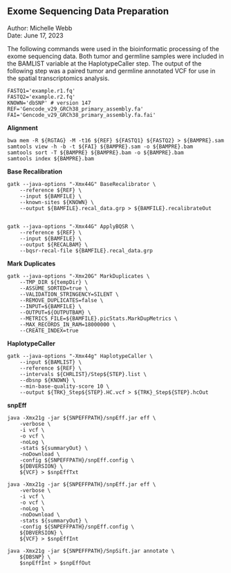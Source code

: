 ## Exome Sequencing Data Preparation
Author: Michelle Webb        
Date: June 17, 2023 

The following commands were used in the bioinformatic processing of the exome sequencing data. Both tumor and germline samples were included in the BAMLIST variable at the HaplotypeCaller step. The output of the following step was a paired tumor and germline annotated VCF for use in the spatial transcriptomics analysis.

```
FASTQ1='example.r1.fq' 
FASTQ2='example.r2.fq' 
KNOWN='dbSNP' # version 147 
REF='Gencode_v29_GRCh38_primary_assembly.fa'
FAI='Gencode_v29_GRCh38_primary_assembly.fa.fai' 
```

**Alignment** 

```
bwa mem -R ${RGTAG} -M -t16 ${REF} ${FASTQ1} ${FASTQ2} > ${BAMPRE}.sam
samtools view -h -b -t ${FAI} ${BAMPRE}.sam -o ${BAMPRE}.bam 
samtools sort -T ${BAMPRE} ${BAMPRE}.bam -o ${BAMPRE}.bam 
samtools index ${BAMPRE}.bam 
```

**Base Recalibration** 

```
gatk --java-options "-Xmx44G" BaseRecalibrator \ 
    --reference ${REF} \ 
    --input ${BAMFILE} \ 
    --known-sites ${KNOWN} \ 
    --output ${BAMFILE}.recal_data.grp > ${BAMFILE}.recalibrateOut 


gatk --java-options "-Xmx44G" ApplyBQSR \ 
    --reference ${REF} \ 
    --input ${BAMFILE} \ 
    --output ${RECALBAM} \ 
    --bqsr-recal-file ${BAMFILE}.recal_data.grp 
```

**Mark Duplicates** 

```
gatk --java-options "-Xmx20G" MarkDuplicates \ 
    --TMP_DIR ${tempDir} \ 
    --ASSUME_SORTED=true \ 
    --VALIDATION_STRINGENCY=SILENT \ 
    --REMOVE_DUPLICATES=false \ 
    --INPUT=${BAMFILE} \ 
    --OUTPUT=${OUTPUTBAM} \ 
    --METRICS_FILE=${BAMFILE}.picStats.MarkDupMetrics \ 
    --MAX_RECORDS_IN_RAM=18000000 \ 
    --CREATE_INDEX=true 
```

**HaplotypeCaller** 

```
gatk --java-options "-Xmx44g" HaplotypeCaller \ 
    --input ${BAMLIST} \ 
    --reference ${REF} \ 
    --intervals ${CHRLIST}/Step${STEP}.list \ 
    --dbsnp ${KNOWN} \ 
    --min-base-quality-score 10 \ 
    --output ${TRK}_Step${STEP}.HC.vcf > ${TRK}_Step${STEP}.hcOut 
```

**snpEff** 

```
java -Xmx21g -jar ${SNPEFFPATH}/snpEff.jar eff \ 
    -verbose \ 
    -i vcf \ 
    -o vcf \ 
    -noLog \ 
    -stats ${summaryOut} \ 
    -noDownload \ 
    -config ${SNPEFFPATH}/snpEff.config \ 
    ${DBVERSION} \ 
    ${VCF} > $snpEffTxt 
    
java -Xmx21g -jar ${SNPEFFPATH}/snpEff.jar eff \ 
    -verbose \ 
    -i vcf \ 
    -o vcf \ 
    -noLog \ 
    -noDownload \ 
    -stats ${summaryOut} \ 
    -config ${SNPEFFPATH}/snpEff.config \ 
    ${DBVERSION} \ 
    ${VCF} > $snpEffInt 
    
java -Xmx21g -jar ${SNPEFFPATH}/SnpSift.jar annotate \ 
    ${DBSNP} \ 
    $snpEffInt > $snpEffOut 
```
